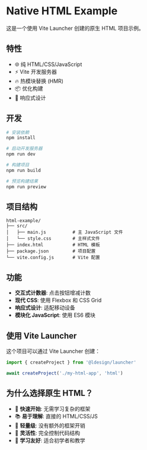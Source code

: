 # Native HTML Example

这是一个使用 Vite Launcher 创建的原生 HTML 项目示例。

## 特性

- 🌐 纯 HTML/CSS/JavaScript
- ⚡ Vite 开发服务器
- 🔥 热模块替换 (HMR)
- 📦 优化构建
- 📱 响应式设计

## 开发

```bash
# 安装依赖
npm install

# 启动开发服务器
npm run dev

# 构建项目
npm run build

# 预览构建结果
npm run preview
```

## 项目结构

```
html-example/
├── src/
│   ├── main.js          # 主 JavaScript 文件
│   └── style.css        # 主样式文件
├── index.html           # HTML 模板
├── package.json         # 项目配置
└── vite.config.js       # Vite 配置
```

## 功能

- **交互式计数器**: 点击按钮增减计数
- **现代 CSS**: 使用 Flexbox 和 CSS Grid
- **响应式设计**: 适配移动设备
- **模块化 JavaScript**: 使用 ES6 模块

## 使用 Vite Launcher

这个项目可以通过 Vite Launcher 创建：

```typescript
import { createProject } from '@ldesign/launcher'

await createProject('./my-html-app', 'html')
```

## 为什么选择原生 HTML？

- 🚀 **快速开始**: 无需学习复杂的框架
- 📚 **易于理解**: 直接的 HTML/CSS/JS
- 🎯 **轻量级**: 没有额外的框架开销
- 🔧 **灵活性**: 完全控制代码结构
- 📖 **学习友好**: 适合初学者和教学
